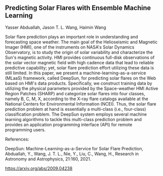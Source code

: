 ## Predicting Solar Flares with Ensemble Machine Learning<br>
<p>Yasser Abduallah, Jason T. L. Wang, Haimin Wang</p>
<p>Solar flare prediction plays an important role in understanding and forecasting space weather. The main goal of the Helioseismic and Magnetic Imager (HMI), one of the instruments on NASA's Solar Dynamics Observatory, is to study the origin of solar variability and characterize the Sun's magnetic activity. HMI provides continuous full-disk observations of the solar vector magnetic field with high cadence data that lead to reliable predictive capability; yet, solar flare prediction effort utilizing these data is still limited. In this paper, we present a machine-learning-as-a-service (MLaaS) framework, called DeepSun, for predicting solar flares on the Web based on HMI's data products. Specifically, we construct training data by utilizing the physical parameters provided by the Space-weather HMI Active Region Patches (SHARP) and categorize solar flares into four classes, namely B, C, M, X, according to the X-ray flare catalogs available at the National Centers for Environmental Information (NCEI). Thus, the solar flare prediction problem at hand is essentially a multi-class (i.e., four-class) classification problem. The DeepSun system employs several machine learning algorithms to tackle this multi-class prediction problem and provides an application programming interface (API) for remote programming users.</p>
<p>References:</p>
<p>DeepSun: Machine-Learning-as-a-Service for Solar Flare Prediction, Abduallah, Y., Wang, J. T. L., Nie, Y., Liu, C., Wang, H., Research in Astronomy and Astrophysics, 21:160, 2021.
<p><a href="https://arxiv.org/abs/2009.04238" target="blank">https://arxiv.org/abs/2009.04238</a>

